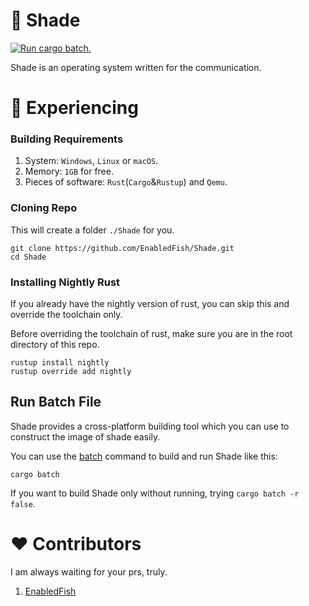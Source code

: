 # 🌃 Shade

[![Run cargo batch.](https://github.com/EnabledFish/Shade/actions/workflows/CargoBatch.yml/badge.svg)](https://github.com/EnabledFish/Shade/actions/workflows/CargoBatch.yml)

Shade is an operating system written for the communication.

# 📃 Experiencing

### Building Requirements

1. System: `Windows`, `Linux` or `macOS`.
2. Memory: `1GB` for free.
3. Pieces of software: `Rust`(`Cargo`&`Rustup`) and `Qemu`.

### Cloning Repo

This will create a folder `./Shade` for you.

```shell
git clone https://github.com/EnabledFish/Shade.git
cd Shade
```

### Installing Nightly Rust

If you already have the nightly version of rust, you can skip this and override the toolchain only.

Before overriding the toolchain of rust, make sure you are in the root directory of this repo.

```shell
rustup install nightly
rustup override add nightly
```

## Run Batch File

Shade provides a cross-platform building tool which you can use to construct the image of shade easily.

You can use the [batch](./Batch.shb) command to build and run Shade like this:

```shell
cargo batch
```

If you want to build Shade only without running, trying `cargo batch -r false`.

# ❤️ Contributors

I am always waiting for your prs, truly.

1. [EnabledFish](https://github.com/EnabledFish)
